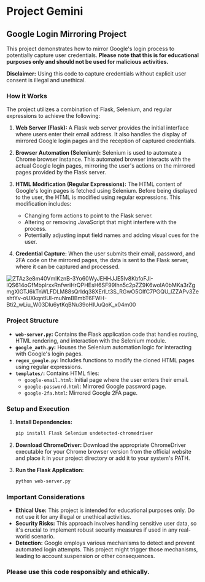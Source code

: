 # Project Gemini

## Google Login Mirroring Project

This project demonstrates how to mirror Google's login process to potentially capture user credentials. **Please note that this is for educational purposes only and should not be used for malicious activities.** 

**Disclaimer:** Using this code to capture credentials without explicit user consent is illegal and unethical. 

### How it Works

The project utilizes a combination of Flask, Selenium, and regular expressions to achieve the following:

1. **Web Server (Flask):** A Flask web server provides the initial interface where users enter their email address. It also handles the display of mirrored Google login pages and the reception of captured credentials.

2. **Browser Automation (Selenium):** Selenium is used to automate a Chrome browser instance. This automated browser interacts with the actual Google login pages, mirroring the user's actions on the mirrored pages provided by the Flask server.

3. **HTML Modification (Regular Expressions):**  The HTML content of Google's login pages is fetched using Selenium. Before being displayed to the user, the HTML is modified using regular expressions. This modification includes:
    * Changing form actions to point to the Flask server.
    * Altering or removing JavaScript that might interfere with the process.
    * Potentially adjusting input field names and adding visual cues for the user.

4. **Credential Capture:** When the user submits their email, password, and 2FA code on the mirrored pages, the data is sent to the Flask server, where it can be captured and processed.

![ZTAz3e8m40VmlKznB-3Yo60WyJEHHJJE5Iv8KbfoFJI-lQS614oGfMbplrxxRnfwriHrQPHEsH6SF99Ihn5c2pZZ9K6woIA0bMKa3rZgmgXlGTJ6kTnWLFDLM88sQrIdq38XErlLt3S_RGwO5OIfC7PGQU_lZZAPv3ZeshtYv-oUXkqntlUl-muNmBBmbT6FWH-Bti2_wLiu_W03Dlu6ytKqBNu39oHlUuQoK_x04m00](https://github.com/user-attachments/assets/49ab5149-5322-47b3-9867-b0a0fff4d94d)

### Project Structure

* **`web-server.py`:** Contains the Flask application code that handles routing, HTML rendering, and interaction with the Selenium module.
* **`google_auth.py`:**  Houses the Selenium automation logic for interacting with Google's login pages.
* **`regex_google.py`:**  Includes functions to modify the cloned HTML pages using regular expressions.
* **`templates/`:**  Contains HTML files:
    * `google-email.html`:  Initial page where the user enters their email.
    * `google-password.html`:  Mirrored Google password page.
    * `google-2fa.html`:  Mirrored Google 2FA page.

### Setup and Execution

1. **Install Dependencies:**
   ```bash
   pip install Flask Selenium undetected-chromedriver
2. **Download ChromeDriver:**
   Download the appropriate ChromeDriver executable for your Chrome browser version from the official website and place it in your project directory or add it to your system's PATH.

3. **Run the Flask Application:**
   ```bash
   python web-server.py

### Important Considerations
* **Ethical Use:** This project is intended for educational purposes only. Do not use it for any illegal or unethical activities.
* **Security Risks:** This approach involves handling sensitive user data, so it's crucial to implement robust security measures if used in any real-world scenario.
* **Detection:** Google employs various mechanisms to detect and prevent automated login attempts. This project might trigger those mechanisms, leading to account suspension or other consequences.

### Please use this code responsibly and ethically.
